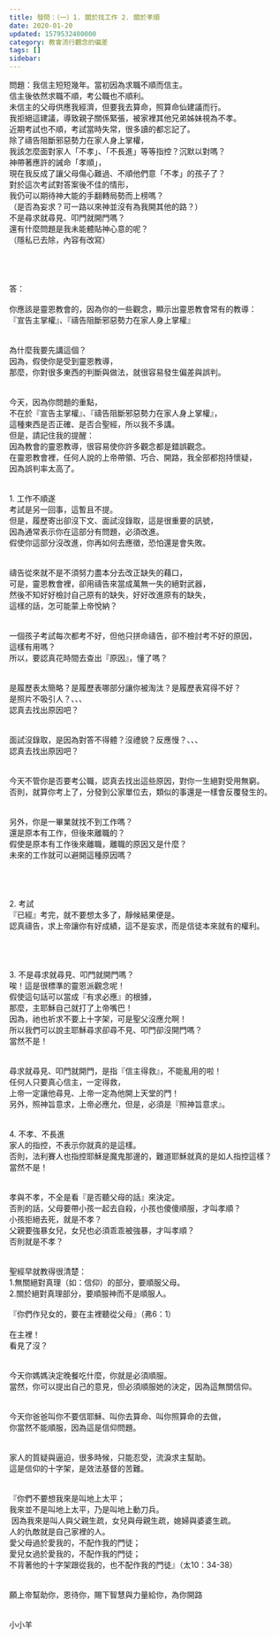 ```yaml
---
title: 發問：（一）1. 關於找工作 2. 關於孝順
date: 2020-01-20
updated: 1579532400000
category: 教會流行觀念的偏差
tags: []
sidebar: 
---
```


<div>問題：我信主短短幾年。當初因為求職不順而信主。</div>
<div>信主後依然求職不順，考公職也不順利。</div>
<div>未信主的父母供應我經濟，但要我去算命，照算命仙建議而行。</div>
<div>我拒絕這建議，導致親子關係緊張，被家裡其他兄弟姊妹視為不孝。</div>
<div>近期考試也不順，考試當時失常，很多讀的都忘記了。</div>
<div>除了禱告阻斷邪惡勢力在家人身上掌權，</div>
<div>我該怎麼面對家人「不孝」、「不長進」等等指控？沉默以對嗎？</div>
<div>神帶著應許的誡命「孝順」，</div>
<div>現在我反成了讓父母傷心難過、不順他們意「不孝」的孩子了？</div>
<div>對於這次考試對答案後不佳的情形，</div>
<div>我仍可以期待神大能的手翻轉局勢而上榜嗎？</div>
<div>（是否為妄求？可一路以來神並沒有為我開其他的路？）</div>
<div>不是尋求就尋見、叩門就開門嗎？</div>
<div>還有什麼問題是我未能體貼神心意的呢？</div>
<div>（隱私已去除，內容有改寫）</div>
<div> </div>
<div> </div>
<div> </div>
<div> </div>
<div>答：</div>
<div> </div>
<div>你應該是靈恩教會的，因為你的一些觀念，顯示出靈恩教會常有的教導：</div>
<div>『宣告主掌權』、『禱告阻斷邪惡勢力在家人身上掌權』</div>
<div> </div>
<div> </div>
<div>為什麼我要先講這個？</div>
<div>因為，假使你是受到靈恩教導，</div>
<div>那麼，你對很多東西的判斷與做法，就很容易發生偏差與誤判。</div>
<div> </div>
<div> </div>
<div>今天，因為你問題的重點，</div>
<div>不在於『宣告主掌權』、『禱告阻斷邪惡勢力在家人身上掌權』，</div>
<div>這種東西是否正確、是否合聖經，所以我不多講。</div>
<div>但是，請記住我的提醒：</div>
<div>因為教會的靈恩教導，很容易使你許多觀念都是錯誤觀念。</div>
<div>在靈恩教會裡，任何人說的上帝帶領、巧合、開路，我全部都抱持懷疑，</div>
<div>因為誤判率太高了。</div>
<div> </div>
<div> </div>
<div>1.<span style="white-space:pre"> </span>工作不順遂</div>
<div>考試是另一回事，這暫且不提。</div>
<div>但是，履歷寄出卻沒下文、面試沒錄取，這是很重要的訊號，</div>
<div>因為通常表示你在這部分有問題，必須改進。</div>
<div>假使你這部分沒改進，你再如何去應徵，恐怕還是會失敗。</div>
<div> </div>
<div> </div>
<div>禱告從來就不是不須努力盡本分去改正缺失的藉口，</div>
<div>可是，靈恩教會裡，卻用禱告來當成萬無一失的絕對武器，</div>
<div>然後不知好好檢討自己原有的缺失，好好改進原有的缺失，</div>
<div>這樣的話，怎可能蒙上帝悅納？</div>
<div> </div>
<div> </div>
<div>一個孩子考試每次都考不好，但他只拼命禱告，卻不檢討考不好的原因，</div>
<div>這樣有用嗎？</div>
<div>所以，要認真花時間去查出『原因』，懂了嗎？</div>
<div> </div>
<div> </div>
<div>是履歷表太簡略？是履歷表哪部分讓你被淘汰？是履歷表寫得不好？</div>
<div>是照片不吸引人？、、、</div>
<div>認真去找出原因吧？</div>
<div> </div>
<div> </div>
<div>面試沒錄取，是因為對答不得體？沒禮貌？反應慢？、、、</div>
<div>認真去找出原因吧？</div>
<div> </div>
<div> </div>
<div>今天不管你是否要考公職，認真去找出這些原因，對你一生絕對受用無窮。</div>
<div>否則，就算你考上了，分發到公家單位去，類似的事還是一樣會反覆發生的。</div>
<div> </div>
<div> </div>
<div>另外，你是一畢業就找不到工作嗎？</div>
<div>還是原本有工作，但後來離職的？</div>
<div>假使是原本有工作後來離職，離職的原因又是什麼？</div>
<div>未來的工作就可以避開這種原因嗎？</div>
<div> </div>
<div> </div>
<div> </div>
<div> </div>
<div>2.<span style="white-space:pre"> </span>考試</div>
<div>『已經』考完，就不要想太多了，靜候結果便是。</div>
<div>認真禱告，求上帝讓你有好成績，這不是妄求，而是信徒本來就有的權利。</div>
<div> </div>
<div> </div>
<div> </div>
<div> </div>
<div>3.<span style="white-space:pre"> </span>不是尋求就尋見、叩門就開門嗎？</div>
<div>唉！這是很標準的靈恩派觀念呢！</div>
<div>假使這句話可以當成『有求必應』的根據，</div>
<div>那麼，主耶穌自己就打了上帝嘴巴！</div>
<div>因為，祂也祈求不要上十字架，可是聖父沒應允啊！</div>
<div>所以我們可以說主耶穌尋求卻尋不見、叩門卻沒開門嗎？</div>
<div>當然不是！</div>
<div> </div>
<div> </div>
<div>尋求就尋見、叩門就開門，是指『信主得救』，不能亂用的啦！</div>
<div>任何人只要真心信主，一定得救，</div>
<div>上帝一定讓他尋見、上帝一定為他開上天堂的門！</div>
<div>另外，照神旨意求，上帝必應允，但是，必須是『照神旨意求』。</div>
<div> </div>
<div> </div>
<div>4.<span style="white-space:pre"> </span>不孝、不長進</div>
<div>家人的指控，不表示你就真的是這樣。</div>
<div>否則，法利賽人也指控耶穌是魔鬼那邊的，難道耶穌就真的是如人指控這樣？</div>
<div>當然不是！</div>
<div> </div>
<div> </div>
<div>孝與不孝，不全是看『是否聽父母的話』來決定。</div>
<div>否則的話，父母要帶小孩一起去自殺，小孩也傻傻順服，才叫孝順？</div>
<div>小孩拒絕去死，就是不孝？</div>
<div>父親要強暴女兒，女兒也必須乖乖被強暴，才叫孝順？</div>
<div>否則就是不孝？</div>
<div> </div>
<div> </div>
<div>聖經早就教得很清楚：</div>
<div>1.無關絕對真理（如：信仰）的部分，要順服父母。</div>
<div>2.關於絕對真理部分，要順服神而不是順服人。</div>
<div> </div>
<div>『你們作兒女的，要在主裡聽從父母』（弗6：1）</div>
<div> </div>
<div>在主裡！</div>
<div>看見了沒？</div>
<div> </div>
<div> </div>
<div>今天你媽媽決定晚餐吃什麼，你就是必須順服。</div>
<div>當然，你可以提出自己的意見，但必須順服她的決定，因為這無關信仰。</div>
<div> </div>
<div> </div>
<div>今天你爸爸叫你不要信耶穌、叫你去算命、叫你照算命的去做，</div>
<div>你當然不能順服，因為這是信仰問題。</div>
<div> </div>
<div> </div>
<div>家人的質疑與逼迫，很多時候，只能忍受，流淚求主幫助。</div>
<div>這是信仰的十字架，是效法基督的苦難。</div>
<div> </div>
<div> </div>
<div>『你們不要想我來是叫地上太平；</div>
<div>我來並不是叫地上太平，乃是叫地上動刀兵。</div>
<div> 因為我來是叫人與父親生疏，女兒與母親生疏，媳婦與婆婆生疏。</div>
<div>人的仇敵就是自己家裡的人。</div>
<div>愛父母過於愛我的，不配作我的門徒；</div>
<div>愛兒女過於愛我的，不配作我的門徒；</div>
<div>不背著他的十字架跟從我的，也不配作我的門徒』（太10：34-38）</div>
<div> </div>
<div> </div>
<div>願上帝幫助你，恩待你，賜下智慧與力量給你，為你開路</div>
<div> </div>
<div> </div>
<div>小小羊</div>
<div> </div>
<div> </div>
<div> </div>
